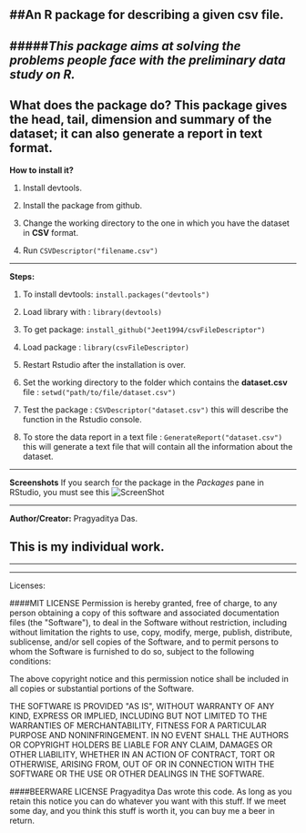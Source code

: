 ##An R package for describing a given csv file.
---
#####*This package aims at solving the problems people face with the preliminary data study on R.*
---

**What does the package do?**
This package gives the head, tail, dimension and summary of the dataset; it can also generate a report in text format.
---
**How to install it?**

1. Install devtools.

2. Install the package from github.

3. Change the working directory to the one in which you have the dataset in **CSV** format.

4. Run `CSVDescriptor("filename.csv")`
---
**Steps:**

1. To install devtools: `install.packages("devtools")`

2. Load library with : `library(devtools)`

3. To get package: `install_github("Jeet1994/csvFileDescriptor")`

4. Load package : `library(csvFileDescriptor)`

5. Restart Rstudio after the installation is over.

6. Set the working directory to the folder which contains the **dataset.csv**
file : `setwd("path/to/file/dataset.csv")`

6. Test the package : `CSVDescriptor("dataset.csv")` this will describe the function in the Rstudio console.

7. To store the data report in a text file : `GenerateReport("dataset.csv")` this will generate a text file that will contain all the information about the dataset.

---

**Screenshots**
If you search for the package in the *Packages* pane in RStudio, you must see this
![ScreenShot](http://i.imgur.com/8f2QJUy.png )

---

**Author/Creator:**
Pragyaditya Das.

This is my **individual** work.
---
---
---
Licenses:

####MIT LICENSE
Permission is hereby granted, free of charge, to any person obtaining a copy
of this software and associated documentation files (the "Software"), to deal
in the Software without restriction, including without limitation the rights
to use, copy, modify, merge, publish, distribute, sublicense, and/or sell
copies of the Software, and to permit persons to whom the Software is
furnished to do so, subject to the following conditions:

The above copyright notice and this permission notice shall be included in all
copies or substantial portions of the Software.

THE SOFTWARE IS PROVIDED "AS IS", WITHOUT WARRANTY OF ANY KIND, EXPRESS OR
IMPLIED, INCLUDING BUT NOT LIMITED TO THE WARRANTIES OF MERCHANTABILITY,
FITNESS FOR A PARTICULAR PURPOSE AND NONINFRINGEMENT. IN NO EVENT SHALL THE
AUTHORS OR COPYRIGHT HOLDERS BE LIABLE FOR ANY CLAIM, DAMAGES OR OTHER
LIABILITY, WHETHER IN AN ACTION OF CONTRACT, TORT OR OTHERWISE, ARISING FROM,
OUT OF OR IN CONNECTION WITH THE SOFTWARE OR THE USE OR OTHER DEALINGS IN THE
SOFTWARE.

####BEERWARE LICENSE
Pragyaditya Das wrote this code. As long as you retain this notice you can do
whatever you want with this stuff. If we meet some day, and you think this
stuff is worth it, you can buy me a beer in return.

